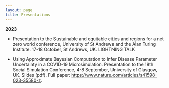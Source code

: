 ```yaml
---
layout: page
title: Presentations
---
```


**2023**
  * Presentation to the Sustainable and equitable cities and regions for a net zero world conference, University of St Andrews and the Alan Turing Institute. 17-18 October, St Andrews, UK. LIGHTNING TALK

  * Using Approximate Bayesian Computation to Infer Disease Parameter Uncertainty in a COVID-19 Microsimulation. Presentation to the 18th Social Simulation Conference, 4-8 September, University of Glasgow, UK. Slides (pdf). Full paper: https://www.nature.com/articles/s41598-023-35580-z.
